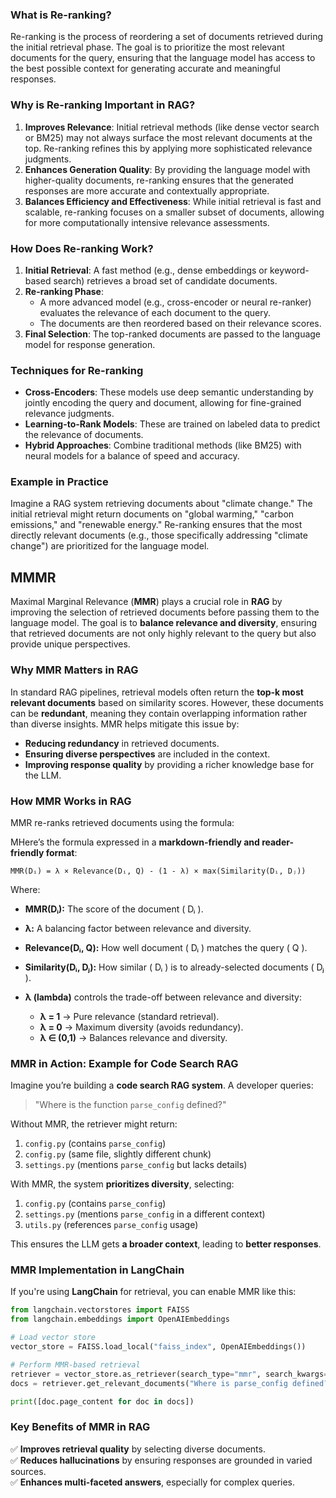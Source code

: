 ### What is Re-ranking?
Re-ranking is the process of reordering a set of documents retrieved during the initial retrieval phase. The goal is to prioritize the most relevant documents for the query, ensuring that the language model has access to the best possible context for generating accurate and meaningful responses.

### Why is Re-ranking Important in RAG?
1. **Improves Relevance**: Initial retrieval methods (like dense vector search or BM25) may not always surface the most relevant documents at the top. Re-ranking refines this by applying more sophisticated relevance judgments.
2. **Enhances Generation Quality**: By providing the language model with higher-quality documents, re-ranking ensures that the generated responses are more accurate and contextually appropriate.
3. **Balances Efficiency and Effectiveness**: While initial retrieval is fast and scalable, re-ranking focuses on a smaller subset of documents, allowing for more computationally intensive relevance assessments.

### How Does Re-ranking Work?
1. **Initial Retrieval**: A fast method (e.g., dense embeddings or keyword-based search) retrieves a broad set of candidate documents.
2. **Re-ranking Phase**:
   - A more advanced model (e.g., cross-encoder or neural re-ranker) evaluates the relevance of each document to the query.
   - The documents are then reordered based on their relevance scores.
3. **Final Selection**: The top-ranked documents are passed to the language model for response generation.

### Techniques for Re-ranking
- **Cross-Encoders**: These models use deep semantic understanding by jointly encoding the query and document, allowing for fine-grained relevance judgments.
- **Learning-to-Rank Models**: These are trained on labeled data to predict the relevance of documents.
- **Hybrid Approaches**: Combine traditional methods (like BM25) with neural models for a balance of speed and accuracy.

### Example in Practice
Imagine a RAG system retrieving documents about "climate change." The initial retrieval might return documents on "global warming," "carbon emissions," and "renewable energy." Re-ranking ensures that the most directly relevant documents (e.g., those specifically addressing "climate change") are prioritized for the language model.

## MMMR

Maximal Marginal Relevance (**MMR**) plays a crucial role in **RAG** by improving the selection of retrieved documents before passing them to the language model. The goal is to **balance relevance and diversity**, ensuring that retrieved documents are not only highly relevant to the query but also provide unique perspectives.

### **Why MMR Matters in RAG**
In standard RAG pipelines, retrieval models often return the **top-k most relevant documents** based on similarity scores. However, these documents can be **redundant**, meaning they contain overlapping information rather than diverse insights. MMR helps mitigate this issue by:
- **Reducing redundancy** in retrieved documents.
- **Ensuring diverse perspectives** are included in the context.
- **Improving response quality** by providing a richer knowledge base for the LLM.

### **How MMR Works in RAG**
MMR re-ranks retrieved documents using the formula:

MHere’s the formula expressed in a **markdown-friendly and reader-friendly format**:

```
MMR(Dᵢ) = λ × Relevance(Dᵢ, Q) - (1 - λ) × max(Similarity(Dᵢ, Dⱼ))
```

Where:
- **MMR(Dᵢ):** The score of the document \( Dᵢ \).
- **λ:** A balancing factor between relevance and diversity.
- **Relevance(Dᵢ, Q):** How well document \( Dᵢ \) matches the query \( Q \).
- **Similarity(Dᵢ, Dⱼ):** How similar \( Dᵢ \) is to already-selected documents \( Dⱼ \).

- **λ (lambda)** controls the trade-off between relevance and diversity:
  - **λ = 1** → Pure relevance (standard retrieval).
  - **λ = 0** → Maximum diversity (avoids redundancy).
  - **λ ∈ (0,1)** → Balances relevance and diversity.

### **MMR in Action: Example for Code Search RAG**
Imagine you’re building a **code search RAG system**. A developer queries:
> "Where is the function `parse_config` defined?"

Without MMR, the retriever might return:
1. `config.py` (contains `parse_config`)
2. `config.py` (same file, slightly different chunk)
3. `settings.py` (mentions `parse_config` but lacks details)

With MMR, the system **prioritizes diversity**, selecting:
1. `config.py` (contains `parse_config`)
2. `settings.py` (mentions `parse_config` in a different context)
3. `utils.py` (references `parse_config` usage)

This ensures the LLM gets **a broader context**, leading to **better responses**.

### **MMR Implementation in LangChain**
If you're using **LangChain** for retrieval, you can enable MMR like this:
```python
from langchain.vectorstores import FAISS
from langchain.embeddings import OpenAIEmbeddings

# Load vector store
vector_store = FAISS.load_local("faiss_index", OpenAIEmbeddings())

# Perform MMR-based retrieval
retriever = vector_store.as_retriever(search_type="mmr", search_kwargs={"lambda_mult": 0.5, "k": 5})
docs = retriever.get_relevant_documents("Where is parse_config defined?")

print([doc.page_content for doc in docs])
```

### **Key Benefits of MMR in RAG**
✅ **Improves retrieval quality** by selecting diverse documents.  
✅ **Reduces hallucinations** by ensuring responses are grounded in varied sources.  
✅ **Enhances multi-faceted answers**, especially for complex queries.  

